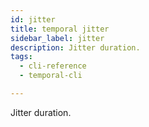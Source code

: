 ```yaml
---
id: jitter
title: temporal jitter
sidebar_label: jitter
description: Jitter duration.
tags:
  - cli-reference
  - temporal-cli

---
```


Jitter duration.
